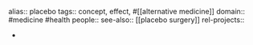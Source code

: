 alias:: placebo
tags:: concept, effect, #[[alternative medicine]]
domain:: #medicine #health
people::
see-also:: [[placebo surgery]]
rel-projects::

-
